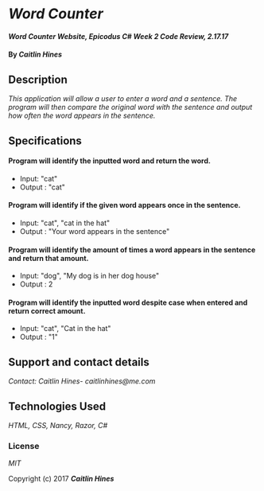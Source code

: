 # _Word Counter_

#### _Word Counter Website, Epicodus C# Week 2 Code Review, 2.17.17_

#### By _**Caitlin Hines**_

## Description

_This application will allow a user to enter a word and a sentence. The program will then compare the original word with the sentence and output how often the word appears in the sentence._

## Specifications

<!---
This spec will see if the program can recognize an inputted word and output it. It seems like the most simple response.
-->
#### Program will identify the inputted word and return the word.
* Input: "cat"
* Output : "cat"

<!---
After the program outputs a word, the next step is to see if it can identify it in a given sentence and return true or false.
-->
#### Program will identify if the given word appears once in the sentence.
* Input: "cat", "cat in the hat"
* Output : "Your word appears in the sentence"

<!---
Once it can identify if it occurs in the sentence, the next step is to see if it can count how many times it occurs
-->
#### Program will identify the amount of times a word appears in the sentence and return that amount.
* Input: "dog", "My dog is in her dog house"
* Output : 2

<!---
I chose this as my last spec because it is adding on to the counting method
-->
#### Program will identify the inputted word despite case when entered and return correct amount.
* Input: "cat", "Cat in the hat"
* Output : "1"

## Support and contact details

_Contact: Caitlin Hines- caitlinhines@me.com_

## Technologies Used

_HTML, CSS, Nancy, Razor, C#_

### License

*MIT*

Copyright (c) 2017 **_Caitlin Hines_**

